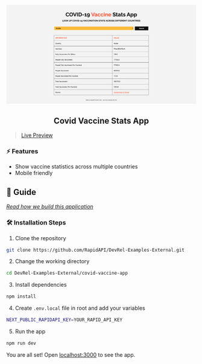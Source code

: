 ![cover](assets/cover.png)

<div align="center">
	<h2>Covid Vaccine Stats App</h2>
</div>

> [Live Preview](https://rapidapi-covid-vaccine-stats-app.vercel.app/)

### ⚡️ Features

- Show vaccine statistics across multiple countries
- Mobile friendly

## 📖 Guide

[*Read how we build this application*](https://rapidapi.com/guides/build-covid-vaccine-stats-app)

### 🛠️ Installation Steps

1. Clone the repository

```bash
git clone https://github.com/RapidAPI/DevRel-Examples-External.git
```

2. Change the working directory

```bash
cd DevRel-Examples-External/covid-vaccine-app
```

3. Install dependencies

```bash
npm install
```

4. Create `.env.local` file in root and add your variables

```bash
NEXT_PUBLIC_RAPIDAPI_KEY=YOUR_RAPID_API_KEY
```

5. Run the app

```bash
npm run dev
```

You are all set! Open [localhost:3000](http://localhost:3000/) to see the app.
